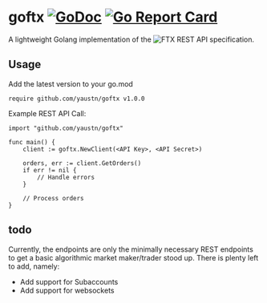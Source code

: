 # goftx [![GoDoc](https://godoc.org/github.com/yaustn/goftx?status.svg)](https://pkg.go.dev/github.com/yaustn/goftx) [![Go Report Card](https://goreportcard.com/badge/github.com/yaustn/goftx)](https://goreportcard.com/report/github.com/yaustn/goftx) 
A lightweight Golang implementation of the ![FTX REST API specification](https://docs.ftx.com/#overview).

## Usage

Add the latest version to your go.mod
```
require github.com/yaustn/goftx v1.0.0
```

Example REST API Call:
```
import "github.com/yaustn/goftx"

func main() {
    client := goftx.NewClient(<API Key>, <API Secret>)

    orders, err := client.GetOrders()
	if err != nil {
        // Handle errors
	}

	// Process orders
}
```

## todo
Currently, the endpoints are only the minimally necessary REST endpoints to get a basic algorithmic market maker/trader stood up. There is plenty left to add, namely: 

- Add support for Subaccounts
- Add support for websockets
